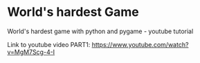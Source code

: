 # World's hardest Game

World's hardest game with python and pygame - youtube tutorial

Link to youtube video PART1: https://www.youtube.com/watch?v=MgM7Scg-4-I
